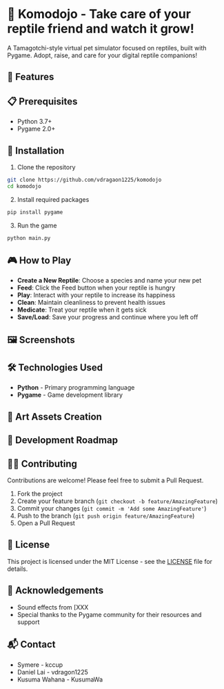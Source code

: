 # 🦎 Komodojo - Take care of your reptile friend and watch it grow! 

A Tamagotchi-style virtual pet simulator focused on reptiles, built with Pygame. Adopt, raise, and care for your digital reptile companions!

## 🌟 Features



## 📋 Prerequisites

- Python 3.7+
- Pygame 2.0+

## 🚀 Installation

1. Clone the repository
```bash
git clone https://github.com/vdragaon1225/komodojo
cd komodojo
```

2. Install required packages
```bash
pip install pygame
```

3. Run the game
```bash
python main.py
```

## 🎮 How to Play

- **Create a New Reptile**: Choose a species and name your new pet
- **Feed**: Click the Feed button when your reptile is hungry
- **Play**: Interact with your reptile to increase its happiness
- **Clean**: Maintain cleanliness to prevent health issues
- **Medicate**: Treat your reptile when it gets sick
- **Save/Load**: Save your progress and continue where you left off

## 🖼️ Screenshots



## 🛠️ Technologies Used

- **Python** - Primary programming language
- **Pygame** - Game development library

## 🎨 Art Assets Creation

## 📝 Development Roadmap

## 👨‍💻 Contributing

Contributions are welcome! Please feel free to submit a Pull Request.

1. Fork the project
2. Create your feature branch (`git checkout -b feature/AmazingFeature`)
3. Commit your changes (`git commit -m 'Add some AmazingFeature'`)
4. Push to the branch (`git push origin feature/AmazingFeature`)
5. Open a Pull Request

## 📄 License

This project is licensed under the MIT License - see the [LICENSE](LICENSE) file for details.

## 🙏 Acknowledgements

- Sound effects from [XXX
- Special thanks to the Pygame community for their resources and support

## 📬 Contact

- Symere - kccup 
- Daniel Lai - vdragon1225
- Kusuma Wahana - KusumaWa
